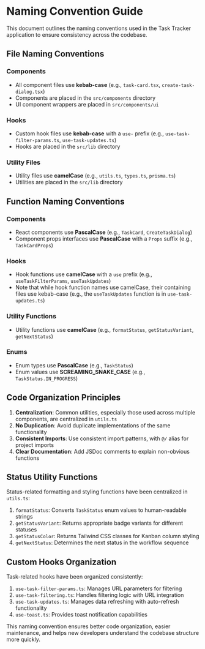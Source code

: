 # Naming Convention Guide

This document outlines the naming conventions used in the Task Tracker application to ensure consistency across the codebase.

## File Naming Conventions

### Components

- All component files use **kebab-case** (e.g., `task-card.tsx`, `create-task-dialog.tsx`)
- Components are placed in the `src/components` directory
- UI component wrappers are placed in `src/components/ui`

### Hooks

- Custom hook files use **kebab-case** with a `use-` prefix (e.g., `use-task-filter-params.ts`, `use-task-updates.ts`)
- Hooks are placed in the `src/lib` directory

### Utility Files

- Utility files use **camelCase** (e.g., `utils.ts`, `types.ts`, `prisma.ts`)
- Utilities are placed in the `src/lib` directory

## Function Naming Conventions

### Components

- React components use **PascalCase** (e.g., `TaskCard`, `CreateTaskDialog`)
- Component props interfaces use **PascalCase** with a `Props` suffix (e.g., `TaskCardProps`)

### Hooks

- Hook functions use **camelCase** with a `use` prefix (e.g., `useTaskFilterParams`, `useTaskUpdates`)
- Note that while hook function names use camelCase, their containing files use kebab-case (e.g., the `useTaskUpdates` function is in `use-task-updates.ts`)

### Utility Functions

- Utility functions use **camelCase** (e.g., `formatStatus`, `getStatusVariant`, `getNextStatus`)

### Enums

- Enum types use **PascalCase** (e.g., `TaskStatus`)
- Enum values use **SCREAMING_SNAKE_CASE** (e.g., `TaskStatus.IN_PROGRESS`)

## Code Organization Principles

1. **Centralization**: Common utilities, especially those used across multiple components, are centralized in `utils.ts`
2. **No Duplication**: Avoid duplicate implementations of the same functionality
3. **Consistent Imports**: Use consistent import patterns, with `@/` alias for project imports
4. **Clear Documentation**: Add JSDoc comments to explain non-obvious functions

## Status Utility Functions

Status-related formatting and styling functions have been centralized in `utils.ts`:

1. `formatStatus`: Converts `TaskStatus` enum values to human-readable strings
2. `getStatusVariant`: Returns appropriate badge variants for different statuses
3. `getStatusColor`: Returns Tailwind CSS classes for Kanban column styling
4. `getNextStatus`: Determines the next status in the workflow sequence

## Custom Hooks Organization

Task-related hooks have been organized consistently:

1. `use-task-filter-params.ts`: Manages URL parameters for filtering
2. `use-task-filtering.ts`: Handles filtering logic with URL integration
3. `use-task-updates.ts`: Manages data refreshing with auto-refresh functionality
4. `use-toast.ts`: Provides toast notification capabilities

This naming convention ensures better code organization, easier maintenance, and helps new developers understand the codebase structure more quickly.

